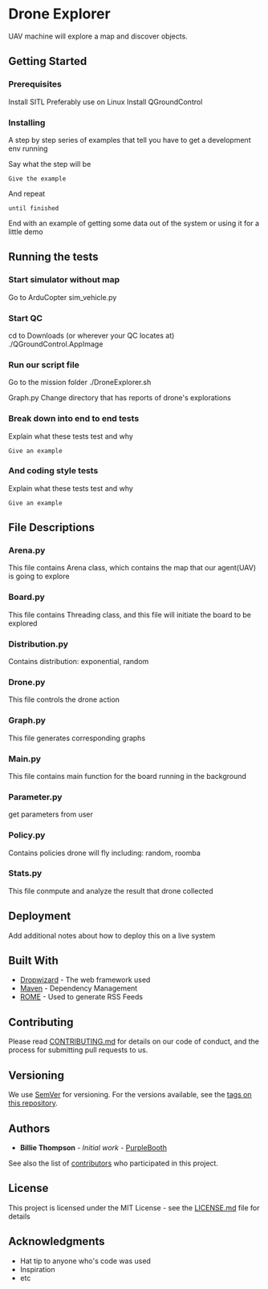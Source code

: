 # Drone Explorer

UAV machine will explore a map and discover objects. 

## Getting Started

### Prerequisites
Install SITL
Preferably use on Linux 
Install QGroundControl 

### Installing

A step by step series of examples that tell you have to get a development env running

Say what the step will be

```
Give the example
```

And repeat

```
until finished
```

End with an example of getting some data out of the system or using it for a little demo

## Running the tests

### Start simulator without map
Go to ArduCopter
sim_vehicle.py
### Start QC
cd to Downloads (or wherever your QC locates at)
./QGroundControl.AppImage
### Run our script file
Go to the mission folder
./DroneExplorer.sh

Graph.py 
Change directory that has reports of drone's explorations 

### Break down into end to end tests

Explain what these tests test and why

```
Give an example
```

### And coding style tests

Explain what these tests test and why

```
Give an example
```

## File Descriptions
### Arena.py
This file contains Arena class, which contains the map that our agent(UAV) is going to explore
### Board.py
This file contains Threading class, and this file will initiate the board to be explored
### Distribution.py
Contains distribution: exponential, random
### Drone.py
This file controls the drone action
### Graph.py
This file generates corresponding graphs
### Main.py
This file contains main function for the board running in the background
### Parameter.py
get parameters from user
### Policy.py
Contains policies drone will fly including: random, roomba
### Stats.py
This file conmpute and analyze the result that drone collected


## Deployment

Add additional notes about how to deploy this on a live system

## Built With

* [Dropwizard](http://www.dropwizard.io/1.0.2/docs/) - The web framework used
* [Maven](https://maven.apache.org/) - Dependency Management
* [ROME](https://rometools.github.io/rome/) - Used to generate RSS Feeds

## Contributing

Please read [CONTRIBUTING.md](https://gist.github.com/PurpleBooth/b24679402957c63ec426) for details on our code of conduct, and the process for submitting pull requests to us.

## Versioning

We use [SemVer](http://semver.org/) for versioning. For the versions available, see the [tags on this repository](https://github.com/your/project/tags). 

## Authors

* **Billie Thompson** - *Initial work* - [PurpleBooth](https://github.com/PurpleBooth)

See also the list of [contributors](https://github.com/your/project/contributors) who participated in this project.

## License

This project is licensed under the MIT License - see the [LICENSE.md](LICENSE.md) file for details

## Acknowledgments

* Hat tip to anyone who's code was used
* Inspiration
* etc
